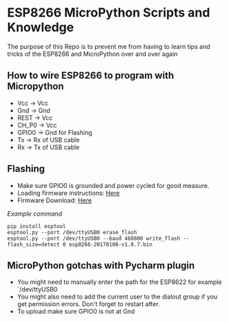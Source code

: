 # ESP8266 MicroPython Scripts and Knowledge
The purpose of this Repo is to prevent me from having to learn tips and tricks of the
ESP8266 and MicroPython over and over again 

## How to wire ESP8266 to program with Micropython
- Vcc   -> Vcc
- Gnd   -> Gnd
- REST  -> Vcc
- CH_P0 -> Vcc
- GPIO0 -> Gnd for Flashing 
- Tx    -> Rx of USB cable
- Rx    -> Tx of USB cable

## Flashing
- Make sure GPIO0 is grounded and power cycled for good measure.
- Loading firmware instructions: [Here](https://docs.micropython.org/en/latest/esp8266/tutorial/intro.html)
- Firmware Download: [Here](https://micropython.org/download/esp8266/)

_Example command_
```
pip install esptool
esptool.py --port /dev/ttyUSB0 erase_flash
esptool.py --port /dev/ttyUSB0 --baud 460800 write_flash --flash_size=detect 0 esp8266-20170108-v1.8.7.bin
```


## MicroPython gotchas with Pycharm plugin
- You might need to manually enter the path for the ESP8622 for example `/dev/ttyUSB0
- You might also need to add the current user to the dialout group if you get permission errors.  Don't forget to restart after.
- To upload make sure GPIO0 is not at Gnd
